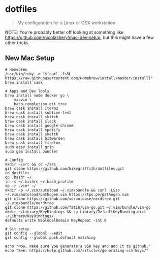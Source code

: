# dotfiles

> My configuration for a Linux or OSX workstation


NOTE: You're probably better off looking at something like
https://github.com/nicolashery/mac-dev-setup, but this might have a few other
tricks.

## New Mac Setup

```
# Homebrew
/usr/bin/ruby -e "$(curl -fsSL https://raw.githubusercontent.com/Homebrew/install/master/install)"
brew install cask

# Apps and Dev Tools
brew install node docker go \
	macvim \
	bash-completion git tree
brew cask install iterm2
brew cask install sublime-text
brew cask install skitch
brew cask install slack
brew cask install google-chrome
brew cask install spotify
brew cask install sketch
brew cask install bitwarden
brew cask install firefox
sudo easy_install grin
sudo gem install bundler

# Config
mkdir ~/src && cd ~/src
git clone https://github.com/bikegriffith/dotfiles.git
cd dotfiles
cp .bash* ~/
ln -s ~/.bashrc ~/.bash_profile
cp -r .vim* ~/
mkdir -p ~/.vim/autoload ~/.vim/bundle && curl -LSso ~/.vim/autoload/pathogen.vim https://tpo.pe/pathogen.vim
git clone https://github.com/scrooloose/nerdtree.git ~/.vim/bundle/nerdtree
git clone https://github.com/fatih/vim-go.git ~/.vim/bundle/vim-go
mkdir ~/Library/KeyBindings && cp Library/DefaultKeyBinding.dict ~/Library/KeyBindings/
defaults write NSGlobalDomain KeyRepeat -int 0

# Git setup
git config --global --edit
git config --global push.default matching

echo "Now, make sure you generate a SSH key and add it to github."
echo "See: https://help.github.com/articles/generating-ssh-keys/"
```

